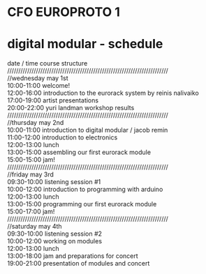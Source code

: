 # CFO EUROPROTO 1
# digital modular - schedule

date / time        course structure
/////////////////////////////////////////////////////////////////////////  
//wednesday may 1st          
10:00-11:00        welcome!   
12:00-16:00        introduction to the eurorack system by reinis nalivaiko  
17:00-19:00        artist presentations  
20:00-22:00        yuri landman workshop results  
/////////////////////////////////////////////////////////////////////////  
//thursday may 2nd  
10:00-11:00        introduction to digital modular / jacob remin  
11:00-12:00        introduction to electronics  
12:00-13:00        lunch  
13:00-15:00        assembling our first eurorack module  
15:00-15:00        jam!   
/////////////////////////////////////////////////////////////////////////  
//friday may 3rd  
09:30-10:00        listening session #1  
10:00-12:00        introduction to programming with arduino  
12:00-13:00        lunch  
13:00-15:00        programming our first eurorack module  
15:00-17:00        jam!   
/////////////////////////////////////////////////////////////////////////  
//saturday may 4th  
09:30-10:00        listening session #2  
10:00-12:00        working on modules  
12:00-13:00        lunch  
13:00-18:00        jam and preparations for concert  
19:00-21:00        presentation of modules and concert  
